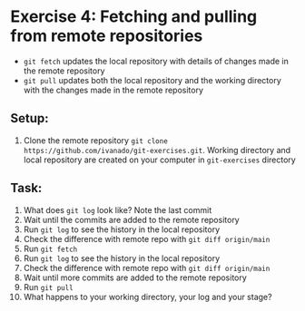 # Exercise 4: Fetching and pulling from remote repositories


- `git fetch` updates the local repository with details of changes made in the remote repository
- `git pull` updates both the local repository and the working directory with the changes made in the remote repository 

## Setup:
1. Clone the remote repository `git clone https://github.com/ivanado/git-exercises.git`. Working directory and local repository are created on your computer in  `git-exercises` directory


## Task:
1. What does `git log` look like? Note the last commit
2. Wait until the commits are added to the remote repository
3. Run `git log` to see the history in the local repository
4. Check the difference with remote repo with `git diff origin/main`
5. Run `git fetch`
6. Run `git log` to see the history in the local repository
7. Check the difference with remote repo with `git diff origin/main`
8. Wait until more commits are added to the remote repository
9. Run `git pull`
10. What happens to your working directory, your log and your stage?

